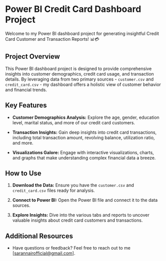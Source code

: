 # Power BI Credit Card Dashboard Project

Welcome to my Power BI dashboard project for generating insightful Credit Card Customer and Transaction Reports! 📊💳

## Project Overview

This Power BI dashboard project is designed to provide comprehensive insights into customer demographics, credit card usage, and transaction details. By leveraging data from two primary sources - `customer.csv` and `credit_card.csv` - my dashboard offers a holistic view of customer behavior and financial trends.

## Key Features

- **Customer Demographics Analysis:** Explore the age, gender, education level, marital status, and more of our credit card customers.
  
- **Transaction Insights:** Gain deep insights into credit card transactions, including total transaction amount, revolving balance, utilization ratio, and more.
  
- **Visualizations Galore:** Engage with interactive visualizations, charts, and graphs that make understanding complex financial data a breeze.

## How to Use

1. **Download the Data:** Ensure you have the `customer.csv` and `credit_card.csv` files ready for analysis.
  
2. **Connect to Power BI:** Open the Power BI file and connect it to the data sources.
  
3. **Explore Insights:** Dive into the various tabs and reports to uncover valuable insights about credit card customers and transactions.

## Additional Resources

- Have questions or feedback? Feel free to reach out to me [sarannairofficial@gmail.com].

